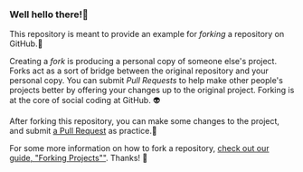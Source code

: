 ### Well hello there!👻

This repository is meant to provide an example for *forking* a repository on GitHub.🤖

Creating a *fork* is producing a personal copy of someone else's project. Forks act as a sort of bridge between the original repository and your personal copy. You can submit *Pull Requests* to help make other people's projects better by offering your changes up to the original project. Forking is at the core of social coding at GitHub. 👽

After forking this repository, you can make some changes to the project, and submit [a Pull Request](https://github.com/octocat/Spoon-Knife/pulls) as practice.👾

For some more information on how to fork a repository, [check out our guide, "Forking Projects""](http://guides.github.com/overviews/forking/). Thanks! :sparkling_heart:
